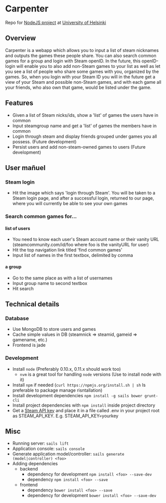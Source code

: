 Carpenter
=========

Repo for [NodeJS project](https://github.com/tuhoojabotti/NodeJS-ohjelmointiprojekti-k2014) at [University of Helsinki](https://www.cs.helsinki.fi/)

## Overview

Carpenter is a  webapp which allows you to input a list of steam nicknames and outputs the games these people share. You can also search common games for a group and login with Steam openID. In the future, this openID-login will enable you to also add non-Steam games to your list as well as let you see a list of people who share some games with you, organized by the games. So, when you login with your Steam ID you will in the future get a view of your Steam and possible non-Steam games, and with each game all your friends, who also own that game, would be listed under the game.  

## Features

* Given a list of Steam nicks/ids, show a 'list' of games the users have in common
* Input steamgroup name and get a 'list' of games the members have in common
* Login through steam and display friends grouped under games you all possess. (Future development)
* Persist users and add non-steam-owned games to users (Future development)


## User mañuel

### Steam login

* Hit the image which says 'login through Steam'. You will be taken to a Steam login page, and after a successful login, returned to our page, where you will currently be able to see your own games

### Search common games for...

#### list of users

* You need to know each user's Steam account name or their vanity URL (steamcommunity.com/id/foo where foo is the vanityURL for user)
* Hit the top navigation link titled 'find common games'
* Input list of names in the first textbox, delimited by comma

#### a group

* Go to the same place as with a list of usernames
* Input group name to second textbox
* Hit search

## Technical details

### Database

* Use MongoDB to store users and games
* Cache simple values in DB (steamnick => steamid, gameid => gamename, etc.)
* Frontend is jade

### Development

* Install `node` (Preferably 0.10.x, 0.11.x should work too)
  * `nvm` is a great tool for handling `node` versions (Use to install node with it)
* Install `npm` if needed (`curl https://npmjs.org/install.sh | sh` Is preferable to package manage risntallation)
* Install development dependencies `npm install -g sails bower grunt-cli`
* Install project dependencies with `npm install` inside project directory
* Get a [Steam API key](https://steamcommunity.com/dev/apikey) and place it in a file called .env in your project root as STEAM_API_KEY. E.g. STEAM_API_KEY=yourkey


## Misc

* Running server: `sails lift`
* Application console: `sails console`
* Generate application model/controller: `sails generate (model|controller) <foo>`
* Adding dependencies
  * backend
    * dependency for development `npm install <foo> --save-dev`
    * dependency `npm install <foo> --save`
  * frontend
    * dependency  `bower install <foo> --save`
    * dependency for development `bower install <foo> --save-dev`
